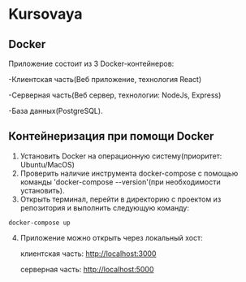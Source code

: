 # Kursovaya

## Docker

Приложение состоит из 3 Docker-контейнеров:

-Клиентская часть(Веб приложение, технология React)

-Серверная часть(Веб сервер, технологии: NodeJs, Express)

-База данных(PostgreSQL).

## Контейнеризация при помощи Docker

1. Установить Docker на операционную систему(приоритет: Ubuntu/MacOS)
2. Проверить наличие инструмента docker-compose c помощью команды 'docker-compose --version'(при необходимости установить).
3. Открыть терминал, перейти в директорию с проектом из репозитория и выполнить
   следующую команду:

```
docker-compose up
```

4. Приложение можно открыть через локальный хост:

   клиентская часть: [http://localhost:3000](http://localhost:3000)

   серверная часть: [http://localhost:5000](http://localhost:5000)
